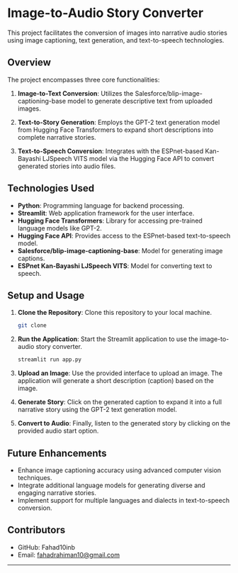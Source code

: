 # Image-to-Audio Story Converter

This project facilitates the conversion of images into narrative audio stories using image captioning, text generation, and text-to-speech technologies.

## Overview

The project encompasses three core functionalities:

1. **Image-to-Text Conversion**: Utilizes the Salesforce/blip-image-captioning-base model to generate descriptive text from uploaded images.

2. **Text-to-Story Generation**: Employs the GPT-2 text generation model from Hugging Face Transformers to expand short descriptions into complete narrative stories.

3. **Text-to-Speech Conversion**: Integrates with the ESPnet-based Kan-Bayashi LJSpeech VITS model via the Hugging Face API to convert generated stories into audio files.

## Technologies Used

- **Python**: Programming language for backend processing.
- **Streamlit**: Web application framework for the user interface.
- **Hugging Face Transformers**: Library for accessing pre-trained language models like GPT-2.
- **Hugging Face API**: Provides access to the ESPnet-based text-to-speech model.
- **Salesforce/blip-image-captioning-base**: Model for generating image captions.
- **ESPnet Kan-Bayashi LJSpeech VITS**: Model for converting text to speech.

## Setup and Usage

1. **Clone the Repository**: Clone this repository to your local machine.
   
   ```bash
   git clone 
   ```

2. **Run the Application**: Start the Streamlit application to use the image-to-audio story converter.

   ```bash
   streamlit run app.py
   ```

3. **Upload an Image**: Use the provided interface to upload an image. The application will generate a short description (caption) based on the image.

4. **Generate Story**: Click on the generated caption to expand it into a full narrative story using the GPT-2 text generation model.

5. **Convert to Audio**: Finally, listen to the generated story by clicking on the provided audio start option.

## Future Enhancements

- Enhance image captioning accuracy using advanced computer vision techniques.
- Integrate additional language models for generating diverse and engaging narrative stories.
- Implement support for multiple languages and dialects in text-to-speech conversion.

## Contributors

- GitHub: Fahad10inb
- Email: fahadrahiman10@gmail.com

---


